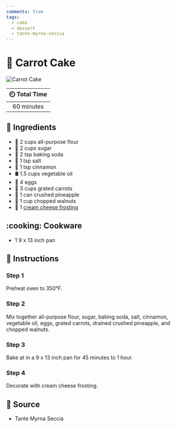 ```yaml
---
comments: true
tags:
  - cake
  - dessert
  - tante-myrna-seccia
---
```

# :cake: Carrot Cake

![Carrot Cake](../../assets/images/carrot-cake.jpg)

| :timer_clock: Total Time |
|:-----------------------: |
| 60 minutes |

## :salt: Ingredients

- :ear_of_rice: 2 cups all-purpose flour
- :candy: 2 cups sugar
- :cup_with_straw: 2 tsp baking soda
- :salt: 1 tsp salt
- :custard: 1 tsp cinnamon
- :oil_drum: 1.5 cups vegetable oil
- :egg: 4 eggs
- :carrot: 3 cups grated carrots
- :pineapple: 1 can crushed pineapple
- :chestnut: 1 cup chopped walnuts
- :cake: 1 [cream cheese frosting][1]

## :cooking: Cookware

- 1 9 x 13 inch pan

## :pencil: Instructions

### Step 1

Preheat oven to 350°F.

### Step 2

Mix together all-purpose flour, sugar, baking soda, salt, cinnamon, vegetable oil, eggs, grated carrots, drained crushed
pineapple, and chopped walnuts.

### Step 3

Bake at in a 9 x 13 inch pan for 45 minutes to 1 hour.

### Step 4

Decorate with cream cheese frosting.

## :link: Source

- Tante Myrna Seccia

[1]: <../../ingredients/frosting/cream-cheese-frosting.md>
